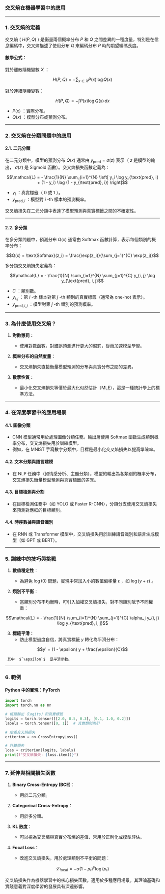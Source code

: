 ### 交叉熵在機器學習中的應用

---

### **1. 交叉熵的定義**

交叉熵 ( $`H(P, Q)`$ ) 是衡量兩個概率分布  $`P`$  和  $`Q`$  之間差異的一種度量，特別是在信息編碼中，交叉熵描述了使用分布  $`Q`$  來編碼分布  $`P`$  時的期望編碼長度。

#### 數學公式：
對於離散隨機變數  $`X`$ ：

```math
H(P, Q) = - \sum_{x \in X} P(x) \log Q(x)
```

對於連續隨機變數：

```math
H(P, Q) = - \int P(x) \log Q(x) \, dx
```


-  $`P(x)`$ ：實際分布。
-  $`Q(x)`$ ：模型分布或預測分布。

---

### **2. 交叉熵在分類問題中的應用**

#### **2.1. 二元分類**

在二元分類中，模型的預測分布  $`Q(x)`$  通常由  $`y_{\text{pred}} = \sigma(z)`$  表示（ $`z`$  是模型的輸出， $`\sigma(z)`$  是 Sigmoid 函數）。交叉熵損失函數定義為：

```math
\mathcal{L} = - \frac{1}{N} \sum_{i=1}^{N} \left[ y_i \log y_{\text{pred}, i} + (1 - y_i) \log (1 - y_{\text{pred}, i}) \right]
```


-  $`y_i`$ ：真實標籤（ $`0`$  或  $`1`$ ）。
-  $`y_{\text{pred}, i}`$ ：模型對  $`i`$ -th 樣本的預測概率。

交叉熵損失在二元分類中表達了模型預測與真實標籤之間的不確定性。

---

#### **2.2. 多分類**

在多分類問題中，預測分布  $`Q(x)`$  通常由 Softmax 函數計算，表示每個類別的概率分布：

```math
Q(x) = \text{Softmax}(z_i) = \frac{\exp(z_i)}{\sum_{j=1}^{C} \exp(z_j)}
```


多分類交叉熵損失定義為：

```math
\mathcal{L} = - \frac{1}{N} \sum_{i=1}^{N} \sum_{j=1}^{C} y_{i, j} \log y_{\text{pred}, i, j}
```


-  $`C`$ ：類別數。
-  $`y_{i, j}`$ ：第  $`i`$ -th 樣本對第  $`j`$ -th 類別的真實標籤（通常為 one-hot 表示）。
-  $`y_{\text{pred}, i, j}`$ ：模型對第  $`j`$ -th 類別的預測概率。

---

### **3. 為什麼使用交叉熵？**

1. **對數懲罰**：
   - 使用對數函數，對錯誤預測進行更大的懲罰，從而加速模型學習。

2. **概率分布的自然度量**：
   - 交叉熵損失直接衡量模型預測的分布與真實分布之間的差異。

3. **數學性質**：
   - 最小化交叉熵損失等價於最大化似然估計（MLE），這是一種統計學上的標準方法。

---

### **4. 在深度學習中的應用場景**

#### **4.1. 圖像分類**
- CNN 模型通常用於處理圖像分類任務。輸出層使用 Softmax 函數生成類別概率分布，交叉熵損失用於訓練模型。
- 例如，在 MNIST 手寫數字分類中，目標是最小化交叉熵損失以提高準確率。

#### **4.2. 文本分類與語言建模**
- 在 NLP 任務中（如情感分析、主題分類），模型的輸出為各類別的概率分布，交叉熵損失衡量模型預測與真實標籤的差異。

#### **4.3. 目標檢測與分割**
- 在目標檢測任務中（如 YOLO 或 Faster R-CNN），分類分支使用交叉熵損失來預測對應框的目標類別。

#### **4.4. 時序數據與語音識別**
- 在 RNN 或 Transformer 模型中，交叉熵損失用於訓練語音識別和語言生成模型（如 GPT 或 BERT）。

---

### **5. 訓練中的技巧與挑戰**

1. **數值穩定性**：
   - 為避免  $`\log(0)`$  問題，實現中常加入小的數值偏移量  $`\epsilon`$ ，如  $`\log(y + \epsilon)`$ 。

2. **類別不平衡**：
   - 當類別分布不均衡時，可引入加權交叉熵損失，對不同類別賦予不同權重：
     
```math
\mathcal{L} = - \frac{1}{N} \sum_{i=1}^{N} \sum_{j=1}^{C} \alpha_j y_{i, j} \log y_{\text{pred}, i, j}
```


3. **標籤平滑**：
   - 防止模型過度自信，將真實標籤  $`y`$  轉化為平滑分布：
     
```math
y' = (1 - \epsilon) y + \frac{\epsilon}{C}
```

     其中  $`\epsilon`$  是平滑參數。

---

### **6. 範例**

#### **Python 中的實現：PyTorch**
```python
import torch
import torch.nn as nn

# 模擬輸出（logits）和真實標籤
logits = torch.tensor([[2.0, 0.5, 0.3], [0.1, 1.0, 0.2]])
labels = torch.tensor([0, 1])  # 真實類別索引

# 定義交叉熵損失
criterion = nn.CrossEntropyLoss()

# 計算損失
loss = criterion(logits, labels)
print(f"交叉熵損失: {loss.item()}")
```

---

### **7. 延伸與相關損失函數**

1. **Binary Cross-Entropy (BCE)**：
   - 用於二元分類。

2. **Categorical Cross-Entropy**：
   - 用於多分類。

3. **KL 散度**：
   - 可以視為交叉熵與真實分布熵的差值，常用於正則化或模型評估。

4. **Focal Loss**：
   - 改進交叉熵損失，用於處理類別不平衡的問題：
     
```math
\mathcal{L}_{\text{focal}} = - \alpha (1 - p_t)^\gamma \log(p_t)
```


交叉熵損失作為機器學習中的核心損失函數，適用於多種應用場景，其理論基礎和實踐意義對深度學習的發展具有深遠影響。